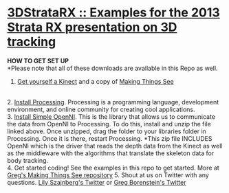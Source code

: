 <a href = "http://strataconf.com/rx2013/public/schedule/detail/29979">3DStrataRX :: Examples for the 2013 Strata RX presentation on 3D tracking</a>
==========

<b>HOW TO GET SET UP</b>
<br>
*Please note that all of these downloads are available in this Repo as well.
<br>
1. <a href = "http://www.microsoftstore.com/store/msusa/en_US/pdp/productID.253169000?WT.mc_id=mscom_xbox_PDP_253169000">Get yourself a Kinect</a> and a copy of <a href = "http://shop.oreilly.com/product/0636920020684.do">Making Things See</a>
<br>
2. <a href = "https://www.processing.org/download/">Install Processing</a>. Processing is a programming language, development environment, and online community for creating cool applications. 
<br>
3.  <a href = "https://code.google.com/p/simple-openni/downloads/detail?name=SimpleOpenNI-1.96.zip">Install Simple OpenNI</a>. This is the library that allows us to communicate the data from OpenNI to Processing. To do this, install and unzip the file linked above. Once unzipped, drag the folder to your libraries folder in Processing. Once it is there, restart Processing. *This zip file INCLUDES OpenNI which is the driver that reads the depth data from the Kinect as well as the middleware with the algorithms that translate the skeleton data for body tracking.
<br>
4.  Get started coding! See the examples in this repo to get started. More at <a href = https://github.com/atduskgreg/Making-Things-See-Examples>Greg's Making Things See repository</a>
5. Shout at us on Twitter with any questions. <a href = "https://twitter.com/lilyszajnberg">Lily Szajnberg's Twitter</a> or <a href = "https://twitter.com/atduskgreg">Greg Borenstein's Twitter</a>


